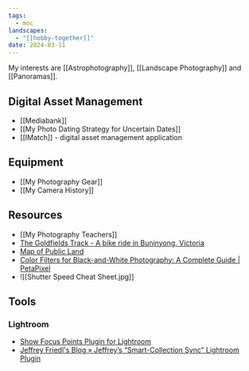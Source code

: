 ```yaml
---
tags:
  - moc
landscapes:
  - "[[hobby-together]]"
date: 2024-03-11
---
```

My interests are [[Astrophotography]], [[Landscape Photography]] and [[Panoramas]].

## Digital Asset Management
- [[Mediabank]]
- [[My Photo Dating Strategy for Uncertain Dates]]
- [[IMatch]] - digital asset management application

## Equipment
- [[My Photography Gear]]
- [[My Camera History]]

## Resources
- [[My Photography Teachers]]
- [The Goldfields Track - A bike ride in Buninyong, Victoria](https://ridewithgps.com/routes/32598480)
- [Map of Public Land](https://mapshare.vic.gov.au/mapsharevic/)
- [Color Filters for Black-and-White Photography: A Complete Guide | PetaPixel](https://petapixel.com/color-filters-for-black-and-white-photography/)
- ![[Shutter Speed Cheat Sheet.jpg]]

## Tools
### Lightroom
- [Show Focus Points Plugin for Lightroom](https://www.lightroomfocuspointsplugin.com/)
- [Jeffrey Friedl's Blog » Jeffrey’s “Smart-Collection Sync” Lightroom Plugin](http://regex.info/blog/lightroom-goodies/smart-collection-sync)
